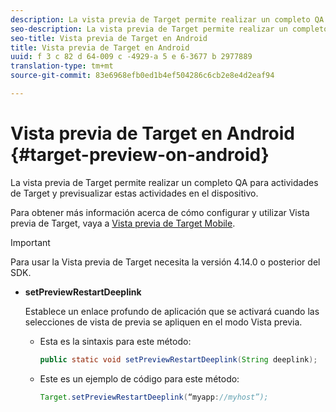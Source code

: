 ```yaml
---
description: La vista previa de Target permite realizar un completo QA para actividades de Target y previsualizar estas actividades en el dispositivo.
seo-description: La vista previa de Target permite realizar un completo QA para actividades de Target y previsualizar estas actividades en el dispositivo.
seo-title: Vista previa de Target en Android
title: Vista previa de Target en Android
uuid: f 3 c 82 d 64-009 c -4929-a 5 e 6-3677 b 2977889
translation-type: tm+mt
source-git-commit: 83e6968efb0ed1b4ef504286c6cb2e8e4d2eaf94

---
```



# Vista previa de Target en Android {#target-preview-on-android}

La vista previa de Target permite realizar un completo QA para actividades de Target y previsualizar estas actividades en el dispositivo.

Para obtener más información acerca de cómo configurar y utilizar Vista previa de Target, vaya a [Vista previa de Target Mobile](https://docs.adobe.com/content/help/en/target/using/implement-target/mobile-apps/target-mobile-preview.html).

>[!IMPORTANT]
>
>Para usar la Vista previa de Target necesita la versión 4.14.0 o posterior del SDK.

* **setPreviewRestartDeeplink**

   Establece un enlace profundo de aplicación que se activará cuando las selecciones de vista de previa se apliquen en el modo Vista previa.

   * Esta es la sintaxis para este método:

      ```java
      public static void setPreviewRestartDeeplink(String deeplink);
      ```

   * Este es un ejemplo de código para este método:

      ```java
      Target.setPreviewRestartDeeplink(“myapp://myhost”); 
      ```

